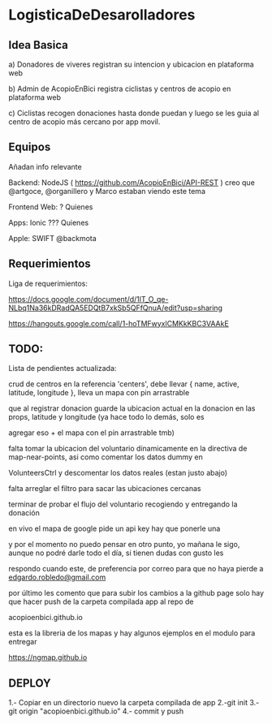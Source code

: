 # LogisticaDeDesarolladores

## Idea Basica

a) Donadores de viveres registran su intencion y ubicacion en plataforma web

b) Admin de AcopioEnBici registra ciclistas y centros de acopio en plataforma web

c) Ciclistas recogen donaciones hasta donde puedan y luego se les guia al centro de acopio más cercano por app movil.

## Equipos

Añadan info relevante

Backend: NodeJS ( https://github.com/AcopioEnBici/API-REST ) creo que @artgoce, @organillero y Marco estaban viendo este tema

Frontend Web: ? Quienes

Apps: Ionic ??? Quienes

Apple: SWIFT @backmota


## Requerimientos

Liga de requerimientos:

https://docs.google.com/document/d/1lT_O_qe-NLbq1Na36kDRadQA5EDQtB7xkSb5QFfQnuA/edit?usp=sharing

https://hangouts.google.com/call/1-hoTMFwyxlCMKkKBC3VAAkE

## TODO:
Lista de pendientes actualizada:

crud de centros en la referencia 'centers', debe llevar { name, active, latitude, longitude }, lleva un mapa con pin arrastrable

que al registrar donacion guarde la ubicacion actual en la donacion en las props, latitude y longitude (ya hace todo lo demás, solo es 

agregar eso + el mapa con el pin arrastrable tmb)

falta tomar la ubicacion del voluntario dinamicamente en la directiva de map-near-points, asi como comentar los datos dummy en 

VolunteersCtrl y descomentar los datos reales (estan justo abajo)

falta arreglar el filtro para sacar las ubicaciones cercanas

terminar de probar el flujo del voluntario recogiendo y entregando la donación

en vivo el mapa de google pide un api key hay que ponerle una

y por el momento no puedo pensar en otro punto, yo mañana le sigo, aunque no podré darle todo el día, si tienen dudas con gusto les 

respondo cuando este, de preferencia por correo para que no haya pierde a edgardo.robledo@gmail.com

por último les comento que para subir los cambios a la github page solo hay que hacer push de la carpeta compilada app al repo de 

acopioenbici.github.io

esta es la libreria de los mapas y hay algunos ejemplos en el modulo para entregar

https://ngmap.github.io

## DEPLOY

1.- Copiar en un directorio nuevo la carpeta compilada de app
2.-git init
3.-git origin "acopioenbici.github.io"
4.- commit y push
